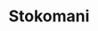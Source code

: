 ---
title: "Stokomani"
url: /gennevilliers/stokomani-avenue-du-general-de-gaulle/
shop: magasin de variétés
---